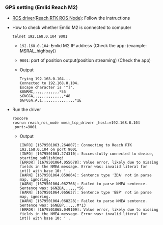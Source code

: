 ### GPS setting (Emlid Reach M2)

* [ROS driver(Reach RTK ROS Node)](https://github.com/rpng/reach_ros_node): Follow the instructions

* How to check whether Emlid M2 is connected to computer
  ```
  telnet 192.168.0.104 9001
  ```
  
  * `192.168.0.104`: Emlid M2 IP address (Check the app: (example: MSRAL_highbay))
  * `9001`: port of position output(position streaming) (Check the app)

  * Output
  
    ```
    Trying 192.168.0.104...
    Connected to 192.168.0.104.
    Escape character is '^]'.
    $GNRMC,,,,,,,,,,,,*55
    $GNGGA,,,,,,,,,,,,,,*48
    $GPGSA,A,1,,,,,,,,,,,,,,,*1E
    ```
    
* Run the driver
  ```
  roscore
  rosrun reach_ros_node nmea_tcp_driver _host:=192.168.0.104 _port:=9001
  ```
  
  * Output
  
    ```
    [INFO] [1679501063.264807]: Connecting to Reach RTK 192.168.0.104 on port 9001
    [INFO] [1679501063.274310]: Successfully connected to device, starting publishing!
    [ERROR] [1679501064.055678]: Value error, likely due to missing fields in the NMEA message. Error was: invalid literal for int() with base 10: ''.
    [WARN] [1679501064.059864]: Sentence type 'ZDA' not in parse map, ignoring.
    [WARN] [1679501064.062766]: Failed to parse NMEA sentence. Sentence was: $GNZDA,,,,,,*56
    [WARN] [1679501064.065637]: Sentence type 'EBP' not in parse map, ignoring.
    [WARN] [1679501064.068228]: Failed to parse NMEA sentence. Sentence was: $GNEBP,,,,,,M*13
    [ERROR] [1679501065.049109]: Value error, likely due to missing fields in the NMEA message. Error was: invalid literal for int() with base 10: ''.
    ```

